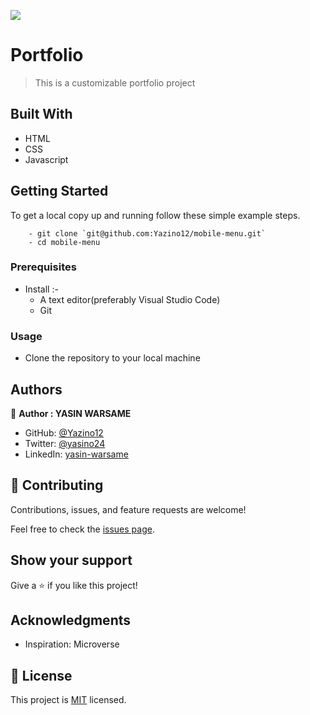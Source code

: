 ![](https://img.shields.io/badge/-Yazino12-yellow)

# Portfolio

> This is a customizable portfolio project

## Built With

- HTML
- CSS
- Javascript

## Getting Started

To get a local copy up and running follow these simple example steps.

```
    - git clone `git@github.com:Yazino12/mobile-menu.git`
    - cd mobile-menu
```

### Prerequisites

- Install :-
  - A text editor(preferably Visual Studio Code)
  - Git

### Usage

- Clone the repository to your local machine

## Authors

👤 **Author : YASIN WARSAME**

- GitHub: [@Yazino12](https://github.com/Yazino12)
- Twitter: [@yasino24](https://twitter.com/Gedeon191)
- LinkedIn: [yasin-warsame](https://linkedin.com/in/yasin-warsame-a4176217a)

## 🤝 Contributing

Contributions, issues, and feature requests are welcome!

Feel free to check the [issues page](https://github.com/Yazino12/mobile-menu/issues).

## Show your support

Give a ⭐️ if you like this project!

## Acknowledgments

- Inspiration: Microverse

## 📝 License

This project is [MIT](./MIT.md) licensed.
